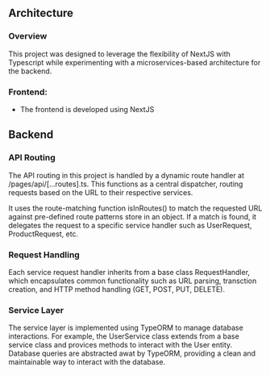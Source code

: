 ##

## Architecture

### Overview

This project was designed to leverage the flexibility of NextJS with Typescript while experimenting with a microservices-based architecture for the backend. 

### Frontend:

- The frontend is developed using NextJS


## Backend

### API Routing

The API routing in this project is handled by a dynamic route handler at /pages/api/[...routes].ts. This functions as a central dispatcher, routing requests based on the URL to their respective services.

It uses the route-matching function isInRoutes() to match the requested URL against pre-defined route patterns store in an object. If a match is found, it delegates the request to a specific service handler such as UserRequest, ProductRequest, etc.

### Request Handling

Each service request handler inherits from a base class RequestHandler, which encapsulates common functionality such as URL parsing, transction creation, and HTTP method handling (GET, POST, PUT, DELETE).

### Service Layer

The service layer is implemented using TypeORM to manage database interactions. For example, the UserService class extends from a base service class and provices methods to interact with the User entity. Database queries are abstracted awat by TypeORM, providing a clean and maintainable way to interact with the database.

